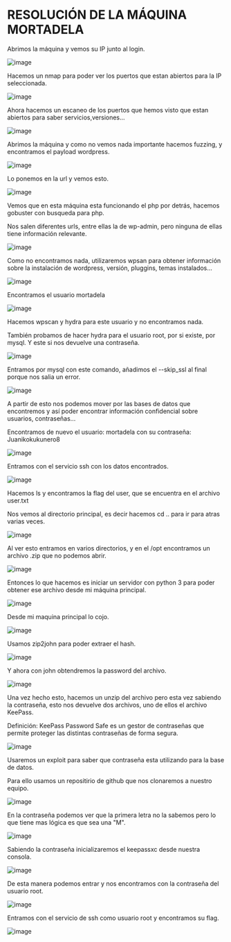 # RESOLUCIÓN DE LA MÁQUINA MORTADELA

Abrimos la máquina y vemos su IP junto al login.

![image](https://github.com/user-attachments/assets/660d950b-f2a1-4158-8757-eb8fee92cf3c)

Hacemos un nmap para poder ver los puertos que estan abiertos para la IP seleccionada.

![image](https://github.com/user-attachments/assets/ec55f765-1bd5-4724-a8cb-01b3b688b703)

Ahora hacemos un escaneo de los puertos que hemos visto que estan abiertos para saber servicios,versiones...

![image](https://github.com/user-attachments/assets/ed271fb1-5e4c-43cb-a91f-8f86d225d389)

Abrimos la máquina y como no vemos nada importante hacemos fuzzing, y encontramos el payload wordpress.

![image](https://github.com/user-attachments/assets/5179f8c9-3174-445a-aa74-83b6d61bca3a)

Lo ponemos en la url y vemos esto.

![image](https://github.com/user-attachments/assets/6130b60d-d3c3-42f1-82c0-f33573ff3f46)

Vemos que en esta máquina esta funcionando el php por detrás, hacemos gobuster con busqueda para php.

Nos salen diferentes urls, entre ellas la de wp-admin, pero ninguna de ellas tiene información relevante.

![image](https://github.com/user-attachments/assets/973502f5-3009-4beb-924e-1dee57f30fba)

Como no encontramos nada, utilizaremos wpsan para obtener información sobre la instalación de wordpress, versión, pluggins, temas instalados...

![image](https://github.com/user-attachments/assets/32c73451-8b18-41d2-ae48-d2e8a0a528a0)

Encontramos el usuario mortadela

![image](https://github.com/user-attachments/assets/1a6029ed-b50c-4ec1-be78-f6259510b2d5)

Hacemos wpscan y hydra para este usuario y no encontramos nada.

También probamos de hacer hydra para el usuario root, por si existe, por mysql. Y este si nos devuelve una contraseña.

![image](https://github.com/user-attachments/assets/a6cefdd8-e295-49ce-b71a-aa6e188a9087)

Entramos por mysql con este comando, añadimos el --skip_ssl al final porque nos salia un error.

![image](https://github.com/user-attachments/assets/538abde3-9baf-4e8c-9ea8-64953ae4cfc7)

A partir de esto nos podemos mover por las bases de datos que encontremos y así poder encontrar información confidencial sobre usuarios, contraseñas...

Encontramos de nuevo el usuario: mortadela con su contraseña: Juanikokukunero8

![image](https://github.com/user-attachments/assets/1bd23591-ae1f-4e01-968c-cab7f818d530)

Entramos con el servicio ssh con los datos encontrados.

![image](https://github.com/user-attachments/assets/566d7003-e170-438b-92a0-9337ca808518)

Hacemos ls y encontramos la flag del user, que se encuentra en el archivo user.txt

Nos vemos al directorio principal, es decir hacemos cd .. para ir para atras varias veces.

![image](https://github.com/user-attachments/assets/81e61e9e-dbeb-4689-a950-c2aa10f7a7ec)

Al ver esto entramos en varios directorios, y en el /opt encontramos un archivo .zip que no podemos abrir.

![image](https://github.com/user-attachments/assets/ac0ed3b0-65a3-4f73-98cb-a6818d92df34)

Entonces lo que hacemos es iniciar un servidor con python 3 para poder obtener ese archivo desde mi máquina principal.

![image](https://github.com/user-attachments/assets/f232ff33-44bb-4b3b-91fe-f6ea9ece1900)

Desde mi maquina principal lo cojo.

![image](https://github.com/user-attachments/assets/97ded6d6-aca2-4ada-88e2-03b122419c9e)

Usamos zip2john para poder extraer el hash.

![image](https://github.com/user-attachments/assets/226782d0-aa19-45c7-a6b2-0d2cdd668c54)

Y ahora con john obtendremos la password del archivo.

![image](https://github.com/user-attachments/assets/df6435ae-e224-44c4-8611-e1f4f514ac42)

Una vez hecho esto, hacemos un unzip del archivo pero esta vez sabiendo la contraseña, esto nos devuelve dos archivos, uno de ellos el archivo KeePass.

Definición: KeePass Password Safe es un gestor de contraseñas que permite proteger las distintas contraseñas de forma segura.​

![image](https://github.com/user-attachments/assets/af23648a-a12a-4800-bc5b-dc80e2440050)

Usaremos un exploit para saber que contraseña esta utilizando para la base de datos. 

Para ello usamos un repositirio de github que nos clonaremos a nuestro equipo.

![image](https://github.com/user-attachments/assets/742dfb1a-63d9-4251-9c23-951fa79a84ec)

En la contraseña podemos ver que la primera letra no la sabemos pero lo que tiene mas lógica es que sea una "M".

![image](https://github.com/user-attachments/assets/b82294ad-804f-4f06-a05e-a248220aca66)

Sabiendo la contraseña inicializaremos el keepassxc desde nuestra consola.

![image](https://github.com/user-attachments/assets/860d53d9-44f0-4b99-9484-da2742d034c1)

De esta manera podemos entrar y nos encontramos con la contraseña del usuario root.

![image](https://github.com/user-attachments/assets/e475ce53-e32d-4ae4-a620-6f5278f5ab36)

Entramos con el servicio de ssh como usuario root y encontramos su flag.

![image](https://github.com/user-attachments/assets/8ccbe533-a9a0-42b6-8778-8b3c42f24728)





































